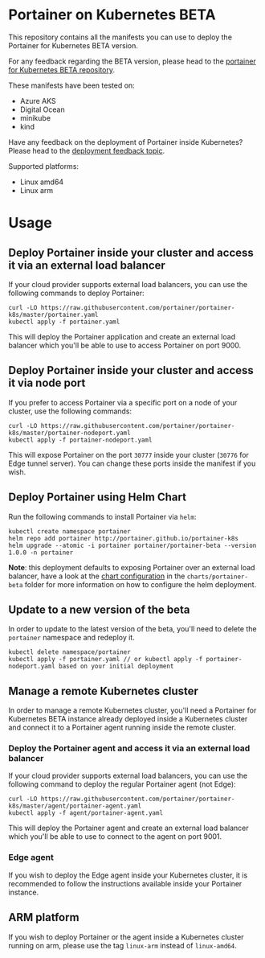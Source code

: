 # Portainer on Kubernetes BETA

This repository contains all the manifests you can use to deploy the Portainer for Kubernetes BETA version.

For any feedback regarding the BETA version, please head to the [portainer for Kubernetes BETA repository](https://github.com/portainer/kubernetes-beta).

These manifests have been tested on:

* Azure AKS
* Digital Ocean
* minikube
* kind

Have any feedback on the deployment of Portainer inside Kubernetes? Please head to the [deployment feedback topic](https://github.com/portainer/kubernetes-beta/issues/1).

Supported platforms:

* Linux amd64
* Linux arm

# Usage

## Deploy Portainer inside your cluster and access it via an external load balancer

If your cloud provider supports external load balancers, you can use the following commands to deploy Portainer:

```
curl -LO https://raw.githubusercontent.com/portainer/portainer-k8s/master/portainer.yaml
kubectl apply -f portainer.yaml
```

This will deploy the Portainer application and create an external load balancer which you'll be able to use to access Portainer on port 9000.

## Deploy Portainer inside your cluster and access it via node port

If you prefer to access Portainer via a specific port on a node of your cluster, use the following commands:

```
curl -LO https://raw.githubusercontent.com/portainer/portainer-k8s/master/portainer-nodeport.yaml
kubectl apply -f portainer-nodeport.yaml
```

This will expose Portainer on the port `30777` inside your cluster (`30776` for Edge tunnel server). You can change these ports inside the manifest if you wish.

## Deploy Portainer using Helm Chart

Run the following commands to install Portainer via `helm`:

```
kubectl create namespace portainer
helm repo add portainer http://portainer.github.io/portainer-k8s
helm upgrade --atomic -i portainer portainer/portainer-beta --version 1.0.0 -n portainer
```

**Note**: this deployment defaults to exposing Portainer over an external load balancer, have a look at the [chart configuration](charts/portainer-beta/README.md) in the `charts/portainer-beta` folder for more information on how to configure the helm deployment.

## Update to a new version of the beta

In order to update to the latest version of the beta, you'll need to delete the `portainer` namespace and redeploy it.

```
kubectl delete namespace/portainer
kubectl apply -f portainer.yaml // or kubectl apply -f portainer-nodeport.yaml based on your initial deployment
```

## Manage a remote Kubernetes cluster

In order to manage a remote Kubernetes cluster, you'll need a Portainer for Kubernetes BETA instance already deployed inside a Kubernetes cluster and connect it to a Portainer agent running inside the remote cluster.

### Deploy the Portainer agent and access it via an external load balancer

If your cloud provider supports external load balancers, you can use the following command to deploy the regular Portainer agent (not Edge):

```
curl -LO https://raw.githubusercontent.com/portainer/portainer-k8s/master/agent/portainer-agent.yaml
kubectl apply -f agent/portainer-agent.yaml
```

This will deploy the Portainer agent and create an external load balancer which you'll be able to use to connect to the agent on port 9001.

### Edge agent

If you wish to deploy the Edge agent inside your Kubernetes cluster, it is recommended to follow the instructions available inside your Portainer instance.

## ARM platform

If you wish to deploy Portainer or the agent inside a Kubernetes cluster running on arm, please use the tag `linux-arm` instead of `linux-amd64`.
